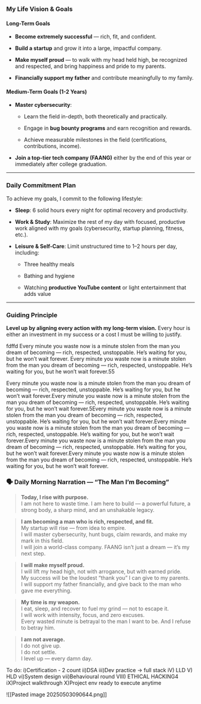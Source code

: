 ### **My Life Vision & Goals**

#### **Long-Term Goals**

- **Become extremely successful** — rich, fit, and confident.
    
- **Build a startup** and grow it into a large, impactful company.
    
- **Make myself proud** — to walk with my head held high, be recognized and respected, and bring happiness and pride to my parents.
    
- **Financially support my father** and contribute meaningfully to my family.
    

#### **Medium-Term Goals (1-2 Years)**

- **Master cybersecurity**:
    
    - Learn the field in-depth, both theoretically and practically.
        
    - Engage in **bug bounty programs** and earn recognition and rewards.
        
    - Achieve measurable milestones in the field (certifications, contributions, income).
        
- **Join a top-tier tech company (FAANG)** either by the end of this year or immediately after college graduation.
    

---

### **Daily Commitment Plan**

To achieve my goals, I commit to the following lifestyle:

- **Sleep**: 6 solid hours every night for optimal recovery and productivity.
    
- **Work & Study**: Maximize the rest of my day with focused, productive work aligned with my goals (cybersecurity, startup planning, fitness, etc.).
    
- **Leisure & Self-Care**: Limit unstructured time to 1–2 hours per day, including:
    
    - Three healthy meals
        
    - Bathing and hygiene
        
    - Watching **productive YouTube content** or light entertainment that adds value
        

---

### **Guiding Principle**

**Level up by aligning every action with my long-term vision.** Every hour is either an investment in my success or a cost I must be willing to justify.


fdffd
Every minute you waste now is a minute stolen from the man you dream of becoming — rich, respected, unstoppable. He’s waiting for you, but he won’t wait forever.
Every minute you waste now is a minute stolen from the man you dream of becoming — rich, respected, unstoppable. He’s waiting for you, but he won’t wait forever.55


Every minute you waste now is a minute stolen from the man you dream of becoming — rich, respected, unstoppable. He’s waiting for you, but he won’t wait forever.Every minute you waste now is a minute stolen from the man you dream of becoming — rich, respected, unstoppable. He’s waiting for you, but he won’t wait forever.5Every minute you waste now is a minute stolen from the man you dream of becoming — rich, respected, unstoppable. He’s waiting for you, but he won’t wait forever.Every minute you waste now is a minute stolen from the man you dream of becoming — rich, respected, unstoppable. He’s waiting for you, but he won’t wait forever.Every minute you waste now is a minute stolen from the man you dream of becoming — rich, respected, unstoppable. He’s waiting for you, but he won’t wait forever.Every minute you waste now is a minute stolen from the man you dream of becoming — rich, respected, unstoppable. He’s waiting for you, but he won’t wait forever.
### 🗣️ **Daily Morning Narration — “The Man I’m Becoming”**

> **Today, I rise with purpose.**  
> I am not here to waste time. I am here to build — a powerful future, a strong body, a sharp mind, and an unshakable legacy.

> **I am becoming a man who is rich, respected, and fit.**  
> My startup will rise — from idea to empire.  
> I will master cybersecurity, hunt bugs, claim rewards, and make my mark in this field.  
> I will join a world-class company. FAANG isn’t just a dream — it’s my next step.

> **I will make myself proud.**  
> I will lift my head high, not with arrogance, but with earned pride.  
> My success will be the loudest “thank you” I can give to my parents.  
> I will support my father financially, and give back to the man who gave me everything.

> **My time is my weapon.**  
> I eat, sleep, and recover to fuel my grind — not to escape it.  
> I will work with intensity, focus, and zero excuses.  
> Every wasted minute is betrayal to the man I want to be. And I refuse to betray him.

> **I am not average.**  
> I do not give up.  
> I do not settle.  
> I level up — every damn day.



To do:
i)Certification - 2 count
ii)DSA
iii)Dev practice -> full stack
iV) LLD 
V) HLD
vi)System design
vii)Behavioural round
VIII) ETHICAL HACKING4
iX)Project walkthrough
X)Project env ready to execute anytime


![[Pasted image 20250503090644.png]]
